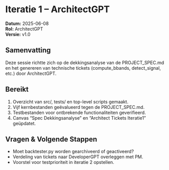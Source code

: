 

# Iteratie 1 – ArchitectGPT

**Datum:** 2025-06-08  
**Rol:** ArchitectGPT  
**Versie:** v1.0  

## Samenvatting  
Deze sessie richtte zich op de dekkingsanalyse van de PROJECT_SPEC.md en het genereren van technische tickets (compute_bbands, detect_signal, etc.) door ArchitectGPT.

## Bereikt  
1. Overzicht van src/, tests/ en top-level scripts gemaakt.  
2. Vijf kernbestanden geëvalueerd tegen de PROJECT_SPEC.md.  
3. Testbestanden voor ontbrekende functionaliteiten geverifieerd.  
4. Canvas “Spec Dekkingsanalyse” en “Architect Tickets Iteratie1” geüpdatet.

## Vragen & Volgende Stappen  
- Moet backtester.py worden gearchiveerd of geactiveerd?  
- Verdeling van tickets naar DeveloperGPT overleggen met PM.  
- Voorstel voor testprioriteit in iteratie 2 opstellen.
